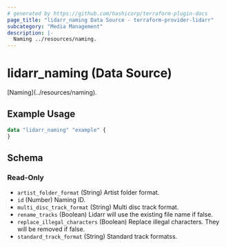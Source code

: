 ```yaml
---
# generated by https://github.com/hashicorp/terraform-plugin-docs
page_title: "lidarr_naming Data Source - terraform-provider-lidarr"
subcategory: "Media Management"
description: |-
  Naming ../resources/naming.
---
```


# lidarr_naming (Data Source)

<!-- subcategory:Media Management -->[Naming](../resources/naming).

## Example Usage

```terraform
data "lidarr_naming" "example" {
}
```

<!-- schema generated by tfplugindocs -->
## Schema

### Read-Only

- `artist_folder_format` (String) Artist folder format.
- `id` (Number) Naming ID.
- `multi_disc_track_format` (String) Multi disc track format.
- `rename_tracks` (Boolean) Lidarr will use the existing file name if false.
- `replace_illegal_characters` (Boolean) Replace illegal characters. They will be removed if false.
- `standard_track_format` (String) Standard track formatss.


